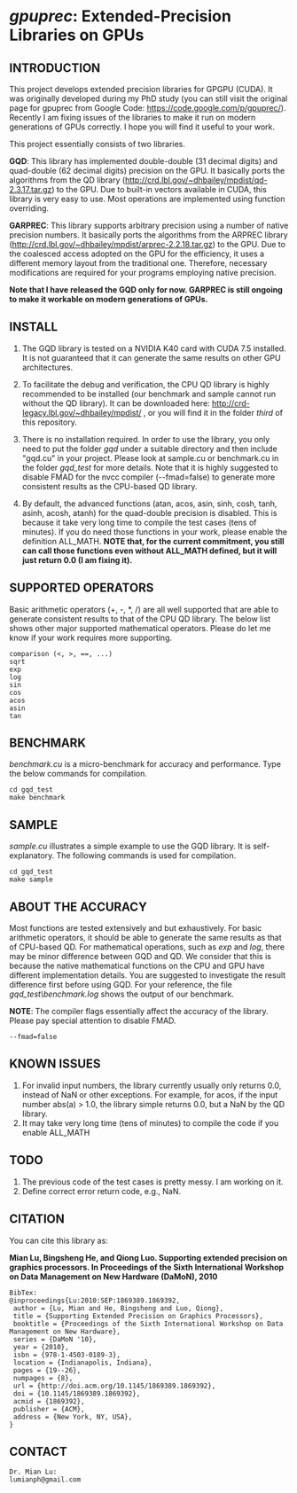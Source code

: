 # *gpuprec*: Extended-Precision Libraries on GPUs

## INTRODUCTION

This project develops extended precision libraries for GPGPU (CUDA). It was originally developed during my PhD study  (you can still visit the original page for gpuprec from Google Code: https://code.google.com/p/gpuprec/). Recently I am fixing issues of the libraries to make it run on modern generations of GPUs correctly. I hope you will find it useful to your work.

This project essentially consists of two libraries.

**GQD**: This library has implemented double-double (31 decimal digits) and quad-double (62 decimal digits) precision on the GPU. It basically ports the algorithms from the QD library (http://crd.lbl.gov/~dhbailey/mpdist/qd-2.3.17.tar.gz) to the GPU. Due to built-in vectors available in CUDA, this library is very easy to use. Most operations are implemented using function overriding.

**GARPREC**: This library supports arbitrary precision using a number of native precision numbers. It basically ports the algorithms from the ARPREC library (http://crd.lbl.gov/~dhbailey/mpdist/arprec-2.2.18.tar.gz) to the GPU. Due to the coalesced access adopted on the GPU for the efficiency, it uses a different memory layout from the traditional one. Therefore, necessary modifications are required for your programs employing native precision.

**Note that I have released the GQD only for now. GARPREC is still ongoing to make it workable on modern generations of GPUs.**

## INSTALL

1. The GQD library is tested on a NVIDIA K40 card with CUDA 7.5 installed. It is not guaranteed that it can generate the same results on other GPU architectures.

2. To facilitate the debug and verification, the CPU QD library is highly recommended to be installed (our benchmark and sample cannot run without the QD library). It can be downloaded here: http://crd-legacy.lbl.gov/~dhbailey/mpdist/ , or you will find it in the folder *third* of this repository.

3. There is no installation required. In order to use the library, you only need to put the folder *gqd* under a suitable directory and then include "gqd.cu" in your project. Please look at sample.cu or benchmark.cu in the folder *gqd_test* for more details. Note that it is highly suggested to disable FMAD for the nvcc compiler (--fmad=false) to generate more consistent results as the CPU-based QD library.

4. By default, the advanced functions (atan, acos, asin, sinh, cosh, tanh, asinh, acosh, atanh) for the quad-double precision is disabled. This is because it take very long time to compile the test cases (tens of minutes). If you do need those functions in your work, please enable the definition ALL_MATH. **NOTE that, for the current commitment, you still can call those functions even without ALL_MATH defined, but it will just return 0.0 (I am fixing it).**

## SUPPORTED OPERATORS

Basic arithmetic operators (+, -, \*,  /) are all well supported that are able to generate consistent results to that of the CPU QD library. The below list shows other major supported mathematical operators. Please do let me know if your work requires more supporting.

```
comparison (<, >, ==, ...)
sqrt
exp
log
sin
cos
acos
asin
tan
```

## BENCHMARK

*benchmark.cu* is a micro-benchmark for accuracy and performance. Type the below commands for compilation.

```
cd gqd_test
make benchmark
```

## SAMPLE

*sample.cu* illustrates a simple example to use the GQD library. It is self-explanatory. The following commands is used for compilation.

```
cd gqd_test
make sample
```


## ABOUT THE ACCURACY

Most functions are tested extensively and but exhaustively. For basic arithmetic operators, it should be able to generate the same results as that of CPU-based QD. For mathematical operations, such as *exp* and *log*, there may be minor difference between GQD and QD. We consider that this is because the native mathematical functions on the CPU and GPU have different implementation details. You are suggested to investigate the result difference first before using GQD. For your reference, the file *gqd_test\benchmark.log* shows the output of our benchmark.

**NOTE**: The compiler flags essentially affect the accuracy of the library. Please pay special attention to disable FMAD.

```
--fmad=false
```
## KNOWN ISSUES

1. For invalid input numbers, the library currently usually only returns 0.0, instead of NaN or other exceptions. For example, for acos, if the input number abs(a) > 1.0, the library simple returns 0.0, but a NaN by the QD library.
2. It may take very long time (tens of minutes) to compile the code if you enable ALL_MATH

## TODO
1. The previous code of the test cases is pretty messy. I am working on it.
2. Define correct error return code, e.g., NaN.

## CITATION
You can cite this library as:

**Mian Lu, Bingsheng He, and Qiong Luo. Supporting extended precision on graphics processors. In Proceedings of the Sixth International Workshop on Data Management on New Hardware (DaMoN), 2010**

```
BibTex:
@inproceedings{Lu:2010:SEP:1869389.1869392,
 author = {Lu, Mian and He, Bingsheng and Luo, Qiong},
 title = {Supporting Extended Precision on Graphics Processors},
 booktitle = {Proceedings of the Sixth International Workshop on Data Management on New Hardware},
 series = {DaMoN '10},
 year = {2010},
 isbn = {978-1-4503-0189-3},
 location = {Indianapolis, Indiana},
 pages = {19--26},
 numpages = {8},
 url = {http://doi.acm.org/10.1145/1869389.1869392},
 doi = {10.1145/1869389.1869392},
 acmid = {1869392},
 publisher = {ACM},
 address = {New York, NY, USA},
} 
```

## CONTACT
```
Dr. Mian Lu:
lumianph@gmail.com
```
